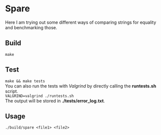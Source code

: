 # Spare
Here I am trying out some different ways of comparing strings for equality and benchmarking those.

## Build
`make`    

## Test
`make && make tests`    
You can also run the tests with *Valgrind* by directly calling the **runtests.sh** script.   
`VALGRIND=valgrind ./runtests.sh`    
The output will be stored in **./tests/error_log.txt**.

## Usage
`./build/spare <file1> <file2>`    
